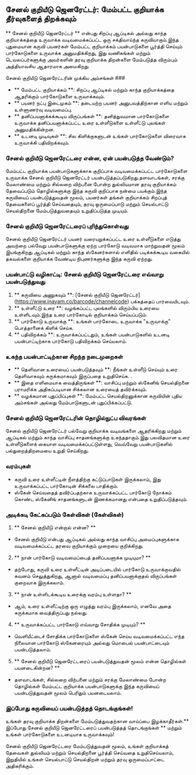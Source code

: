 ## சேனல் குறியீடு ஜெனரேட்டர்: மேம்பட்ட குறியாக்க தீர்வுகளைத் திறக்கவும்

** சேனல் குறியீடு ஜெனரேட்டர் ** என்பது சிறப்பு ஆப்டிகல் அல்லது காந்த குறியாக்கத்தை உருவாக்க வடிவமைக்கப்பட்ட ஒரு சக்திவாய்ந்த கருவியாகும்.இந்த புதுமையான கருவி பயனர்கள் மேம்பட்ட குறியாக்கம் பயன்பாடுகளை பூர்த்தி செய்யும் பார்கோடுகளை உருவாக்க அனுமதிக்கிறது, இது வணிகங்கள் மற்றும் டெவலப்பர்களுக்கு அவர்களின் தரவு குறியாக்க திறன்களை மேம்படுத்த விரும்பும் அத்தியாவசிய ஆதாரமாக அமைகிறது.

சேனல் குறியீடு ஜெனரேட்டரின் முக்கிய அம்சங்கள் ###
- ** மேம்பட்ட குறியாக்கம் **: சிறப்பு ஆப்டிகல் மற்றும் காந்த குறியாக்கத்தை ஆதரிக்கும் பார்கோடுகளை உருவாக்கவும்.
- ** பயனர் நட்பு இடைமுகம் **: தடையற்ற பயனர் அனுபவத்திற்கான எளிய மற்றும் உள்ளுணர்வு வடிவமைப்பு.
- ** தனிப்பயனாக்கக்கூடிய விருப்பங்கள் **: தனித்துவமான பார்கோடுகளை உருவாக்க தனிப்பயனாக்கப்பட்ட உரை உள்ளீடுகளை உள்ளீட்டு புலங்கள் அனுமதிக்கின்றன.
- ** உடனடி முடிவுகள் **: சில கிளிக்குகளுடன் உங்கள் பார்கோடுகளை விரைவாக உருவாக்கி பதிவிறக்கவும்.

### சேனல் குறியீடு ஜெனரேட்டரை என்ன, ஏன் பயன்படுத்த வேண்டும்?
மேம்பட்ட குறியாக்க பயன்பாடுகளுக்காக குறிப்பாக வடிவமைக்கப்பட்ட பார்கோடுகளை உருவாக்க சேனல் குறியீடு ஜெனரேட்டர் பயன்படுத்தப்படுகிறது.தளவாடங்கள், சரக்கு மேலாண்மை மற்றும் சில்லறை விற்பனை போன்ற துல்லியமான தரவு குறியாக்கம் தேவைப்படும் தொழில்களுக்கு இந்த கருவி குறிப்பாக நன்மை பயக்கும்.இந்த கருவியைப் பயன்படுத்துவதன் மூலம், பயனர்கள் தங்கள் குறியாக்கம் சிறப்புத் தேவைகளைப் பூர்த்தி செய்வதையும், தரவு ஒருமைப்பாடு மற்றும் செயல்பாட்டு செயல்திறனை மேம்படுத்துவதையும் உறுதிப்படுத்த முடியும்.

### சேனல் குறியீடு ஜெனரேட்டரைப் புரிந்துகொள்வது
சேனல் குறியீடு ஜெனரேட்டர் பயனர் வரையறுக்கப்பட்ட உரை உள்ளீடுகளை எடுத்து அவற்றை பல்வேறு பயன்பாடுகளுக்கு ஏற்ற பார்கோடு வடிவமாக மாற்றுவதன் மூலம் இயங்குகிறது.ஆப்டிகல் மற்றும் காந்த ஸ்கேனர்களால் எளிதில் படிக்கக்கூடிய வகையில் தகவல்களை குறியாக்க வேண்டிய நிபுணர்களுக்கு இந்த கருவி ஏற்றது.

### பயன்பாட்டு வழிகாட்டி: சேனல் குறியீடு ஜெனரேட்டரை எவ்வாறு பயன்படுத்துவது
1. ** கருவியை அணுகவும் **: [சேனல் குறியீடு ஜெனரேட்டர்] (https://www.inayam.co/barcode/channelcode) பக்கத்தைப் பார்வையிடவும்.
2. ** உள்ளீட்டு உரை **: வழங்கப்பட்ட புலங்களில் விரும்பிய உரையை உள்ளிடவும்.இந்த உரை பார்கோடில் குறியாக்கம் செய்யப்படும்.
3. ** பார்கோடு உருவாக்கு **: உங்கள் பார்கோடை உருவாக்க "உருவாக்கு" பொத்தானைக் கிளிக் செய்க.
4. ** பதிவிறக்கம் **: உருவாக்கப்பட்டதும், உங்கள் பயன்பாடுகளில் உடனடி பயன்பாட்டிற்காக பார்கோடு பதிவிறக்கம் செய்யலாம்.

### உகந்த பயன்பாட்டிற்கான சிறந்த நடைமுறைகள்
- ** தெளிவான உரையைப் பயன்படுத்தவும் **: நீங்கள் உள்ளீடு செய்யும் உரை தெளிவாகவும் சுருக்கமாகவும் இருப்பதை உறுதிசெய்க.
.
- ** இதை எளிமையாக வைத்திருங்கள் **: வாசிப்பு மற்றும் ஸ்கேனிங் செயல்திறனை பராமரிக்க அதிகப்படியான சிக்கலான உரையைத் தவிர்க்கவும்.
- ** வழக்கமான புதுப்பிப்புகள் **: மேம்பட்ட செயல்திறனுக்கான கருவியின் புதிய அம்சங்கள் அல்லது மேம்பாடுகளுடன் புதுப்பிக்கப்பட்டு.

### சேனல் குறியீடு ஜெனரேட்டரின் தொழில்நுட்ப விவரங்கள்
சேனல் குறியீடு ஜெனரேட்டர் பல்வேறு குறியாக்க வடிவங்களை ஆதரிக்கிறது மற்றும் ஆப்டிகல் மற்றும் காந்த வாசிப்பு சாதனங்களுக்கு உகந்ததாகும்.இது பலவிதமான உரை உள்ளீடுகளைக் கையாள வடிவமைக்கப்பட்டுள்ளது, வெவ்வேறு பயன்பாடுகளில் பல்துறைத்திறமையை உறுதி செய்கிறது.

### வரம்புகள்
- கருவி உரை உள்ளீட்டின் நீளத்திற்கு கட்டுப்பாடுகள் இருக்கலாம், இது உருவாக்கப்பட்ட பார்கோடின் சிக்கலை பாதிக்கும்.
- ஸ்கேன் செய்வதைத் தவிர்ப்பதற்காக உருவாக்கப்பட்ட பார்கோடு நோக்கம் கொண்ட ஸ்கேனிங் சாதனங்களுடன் இணக்கமானது என்பதை உறுதிப்படுத்தவும்.

### அடிக்கடி கேட்கப்படும் கேள்விகள் (கேள்விகள்)

1. ** சேனல் குறியீடு என்றால் என்ன? **
- சேனல் குறியீடு என்பது ஆப்டிகல் அல்லது காந்த வாசிப்பு அமைப்புகளுக்காக வடிவமைக்கப்பட்ட தரவை குறியாக்கும் முறையை குறிக்கிறது.

2. ** நான் பார்கோடு வடிவமைப்பைத் தனிப்பயனாக்க முடியுமா? **
- தற்போது, ​​கருவி உரை உள்ளீட்டின் அடிப்படையில் பார்கோடு உருவாக்குவதில் கவனம் செலுத்துகிறது, ஆனால் வடிவமைப்பு தனிப்பயனாக்குதல் விருப்பங்கள் குறைவாக இருக்கலாம்.

3. ** நான் உள்ளிடக்கூடிய உரைக்கு வரம்பு உள்ளதா? **
- ஆம், உரை உள்ளீட்டிற்கு ஒரு எழுத்து வரம்பு இருக்கலாம், எனவே அதை சுருக்கமாக வைத்திருப்பது நல்லது.

4. ** உருவாக்கப்பட்ட பார்கோடு எவ்வாறு சோதிக்க முடியும்? **
- வெளியீட்டைச் சோதிக்க பார்கோடுகளை ஸ்கேன் செய்ய வடிவமைக்கப்பட்ட எந்த நிலையான பார்கோடு ஸ்கேனரையும் அல்லது மொபைல் பயன்பாட்டையும் பயன்படுத்தலாம்.

5. ** சேனல் குறியீடு ஜெனரேட்டரைப் பயன்படுத்துவதன் மூலம் என்ன தொழில்கள் பயனடைகின்றன? **
- தளவாடங்கள், சில்லறை விற்பனை மற்றும் சரக்கு மேலாண்மை போன்ற தொழில்கள் மேம்பட்ட குறியாக்க பயன்பாடுகளுக்கு இந்த கருவியைப் பயன்படுத்துவதன் மூலம் பெரிதும் பயனடையலாம்.

### இப்போது கருவியைப் பயன்படுத்தத் தொடங்குங்கள்!
உங்கள் தரவு குறியாக்க திறன்களை மேம்படுத்துவதற்கான வாய்ப்பை இழக்காதீர்கள்.** இப்போது சேனல் குறியீடு ஜெனரேட்டரைப் பயன்படுத்தத் தொடங்குங்கள் ** மற்றும் உங்கள் பார்கோடுகளை உடனடியாக உருவாக்கவும்!

சேனல் குறியீடு ஜெனரேட்டரை மேம்படுத்துவதன் மூலம், உங்கள் குறியாக்கத் தேவைகள் துல்லியம் மற்றும் செயல்திறனை பூர்த்தி செய்வதை உறுதிசெய்யலாம், இறுதியில் உங்கள் செயல்பாட்டு செயல்திறன் மற்றும் தரவு ஒருமைப்பாட்டை அதிகரிக்கும்.